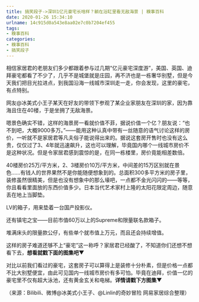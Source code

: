 ```yaml
---
title: 搞笑段子->深圳1亿元豪宅长啥样？躺在浴缸里看无敌海景 | 糗事百科
date: 2020-01-26 15:34:10
urlname: 14c915d0a543e8aa02e7c0b7204ef455
tags: 
- 糗事百科
categories:
- 糗事百科
- 搞笑段子
---
```

相信家居君的老朋友们多少都跟着参与过几期“亿元豪宅深度游”，美国、英国、迪拜豪宅都看了不少了，几乎不是城堡就是庄园，再不济也是一栋奢华别墅，但是今天我们把目光拉进点，到我国沿海一线城市深圳走一走，你会发现，这里的豪宅，有点特别。

网友@冰美式小王子某天在好友的带领下参观了某企业家朋友在深圳的家，因为靠海且住在40楼，于是坐拥了无敌海景。

嗯景色确实不错，这样的海景房一看就价值不菲，据说价值一个亿？朋友说：“也不到吧，大概9000多万。”——能用这种认真中带有一丝随意的语气讨论这样的房价，一听就不是家居君等凡夫俗子能说得出来的。据说这套房开售时也没有这么贵，仅仅过了3、4年就迅速飙升，这也可以理解，毕竟国内哪个一线城市房价不是这种状况。但是令家居君感到震惊的是，在同一栋楼里，房价竟能相差数倍。

40楼房价25万/平方米，2、3楼房价10万/平方米，中间差的15万区别就在景色……有钱人的世界果然不是你能随便想象到的。总面积300多平方米的房子里，装修虽然很精美，但是也没有想象中的那么壕吧，一点都不金光闪闪的——等等，你且看看里面放的东西价值多少。日本当代艺术家村上隆的太阳花限定周边，随意丢在地上当脚垫。

LV的箱子，用来垫着一台国产投影仪。

还有镇宅之宝——目前市值60万以上的Supreme和限量联名款箱子。

堆满床头的限量款公仔，有些单个就市值上万元，而且还会持续增值。

这样的房子难道还够不上“豪宅”这一称呼？家居君已经酸了，不知道你们还想不想看下去，**想看就戳下面的图集吧▼**

对比以前我们看过的豪宅，这套房子可以算得上是装修十分朴素，但是价格一点都不比大别墅便宜，由此可见国内一线城市房价有多可怕。毕竟在迪拜，价值一亿的豪宅里不仅有超大泳池，还有黄金玄关和电梯。**详情请戳下方图集▼** 

（来源：Bilibili、微博@冰美式小王子、@Linlin的奇妙冒险 网易家居综合整理）


